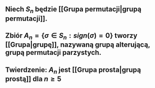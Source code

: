## Niech $S_n$ będzie [[Grupa permutacji|grupą permutacji]]. 
## Zbiór $A_n=\{\sigma\in S_n:sign(\sigma)=0\}$ tworzy [[Grupa|grupę]], nazywaną **grupą alterującą**, **grupą permutacji parzystych**.
## **Twierdzenie**: $A_n$ jest [[Grupa prosta|grupą prostą]] dla $n\geq5$
